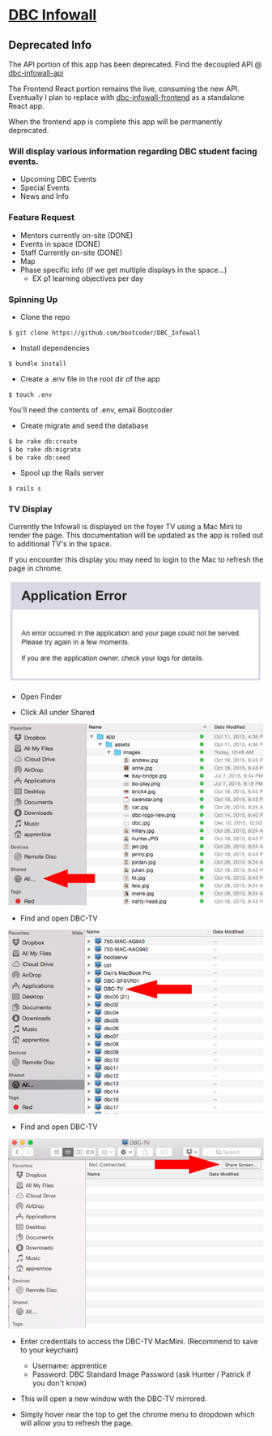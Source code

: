 # [DBC Infowall](http://dbc-infowall.herokuapp.com)

## Deprecated Info
The API portion of this app has been deprecated. Find the decoupled API @ [dbc-infowall-api](https://github.com/bootcoder/dbc-infowall-api)

The Frontend React portion remains the live, consuming the new API. Eventually I plan to replace with [dbc-infowall-frontend](https://github.com/bootcoder/dbc-infowall-frontend) as a standalone React app.

When the frontend app is complete this app will be permanently deprecated.

### Will display various information regarding DBC student facing events.

  - Upcoming DBC Events
  - Special Events
  - News and Info

### Feature Request
- Mentors currently on-site (DONE)
- Events in space (DONE)
- Staff Currently on-site (DONE)
- Map
- Phase specific info (if we get multiple displays in the space...)
  - EX p1 learning objectives per day

### Spinning Up

- Clone the repo

```
$ git clone https://github.com/bootcoder/DBC_Infowall
```

- Install dependencies
```
$ bundle install
```

- Create a .env file in the root dir of the app
```
$ touch .env
```
You'll need the contents of .env, email Bootcoder

- Create migrate and seed the database
```
$ be rake db:create
$ be rake db:migrate
$ be rake db:seed
```

- Spool up the Rails server
```
$ rails s
```

### TV Display
Currently the Infowall is displayed on the foyer TV using a Mac Mini to render the page.
This documentation will be updated as the app is rolled out to additional TV's in the space.

If you encounter this display you may need to login to the Mac to refresh the page in chrome.

![heroku-error](app/assets/images/readme/heroku-error.png)

- Open Finder

- Click All under Shared

![all-shared](app/assets/images/readme/all-shared.png)

- Find and open DBC-TV

![dbc-tv](app/assets/images/readme/dbc-tv.png)

- Find and open DBC-TV

![share-screen](app/assets/images/readme/share-screen.png)

- Enter credentials to access the DBC-TV MacMini. (Recommend to save to your keychain)
  - Username: apprentice
  - Password: DBC Standard Image Password (ask Hunter / Patrick if you don't know)

- This will open a new window with the DBC-TV mirrored.
- Simply hover near the top to get the chrome menu to dropdown which will allow you to refresh the page.
